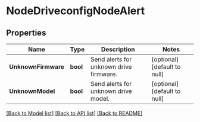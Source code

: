 # NodeDriveconfigNodeAlert

## Properties
Name | Type | Description | Notes
------------ | ------------- | ------------- | -------------
**UnknownFirmware** | **bool** | Send alerts for unknown drive firmware. | [optional] [default to null]
**UnknownModel** | **bool** | Send alerts for unknown drive model. | [optional] [default to null]

[[Back to Model list]](../README.md#documentation-for-models) [[Back to API list]](../README.md#documentation-for-api-endpoints) [[Back to README]](../README.md)


